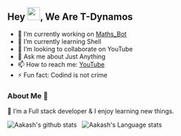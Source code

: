 ## Hey <img src="https://github.com/TheDudeThatCode/TheDudeThatCode/blob/master/Assets/Hi.gif" width="29px">, We Are T-Dynamos


- 🔭 I’m currently working on [Maths_Bot](github.com/T-Dynamos/Maths_Bot)
- 🌱 I’m currently learning Shell
- 👯 I’m looking to collaborate on YouTube
- 💬 Ask me about Just Anything
- 📫 How to reach me: [YouTube](https://youtube.com/channel/UCCGprYqpszbeAYMGbjlh-aA)
- ⚡ Fun fact: Codind is not crime



### About Me 🚀
🌱 I’m a Full stack developer & I enjoy learning new things. </br>

![Aakash's github stats](https://github-readme-stats.vercel.app/api?username=T-Dynamos&show_icons=true&hide_border=true)&nbsp;&nbsp;
![Aakash's Language stats](https://github-readme-stats-eight-theta.vercel.app/api/top-langs/?username=T-Dynamos&layout=compact&langs_count=8&hide_border=true)
<br />

